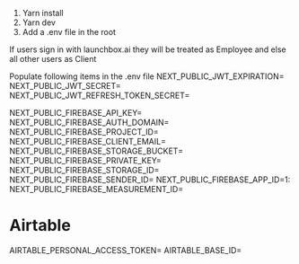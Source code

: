 1. Yarn install
2. Yarn dev
3. Add a .env file in the root

If users sign in with launchbox.ai they will be treated as Employee
and else all other users as Client



Populate following items in the .env file
NEXT_PUBLIC_JWT_EXPIRATION= 
NEXT_PUBLIC_JWT_SECRET= 
NEXT_PUBLIC_JWT_REFRESH_TOKEN_SECRET= 



NEXT_PUBLIC_FIREBASE_API_KEY=
NEXT_PUBLIC_FIREBASE_AUTH_DOMAIN=
NEXT_PUBLIC_FIREBASE_PROJECT_ID=
NEXT_PUBLIC_FIREBASE_CLIENT_EMAIL=
NEXT_PUBLIC_FIREBASE_STORAGE_BUCKET=
NEXT_PUBLIC_FIREBASE_PRIVATE_KEY=
NEXT_PUBLIC_FIREBASE_STORAGE_ID=
NEXT_PUBLIC_FIREBASE_SENDER_ID=
NEXT_PUBLIC_FIREBASE_APP_ID=1:
NEXT_PUBLIC_FIREBASE_MEASUREMENT_ID=


# Airtable
AIRTABLE_PERSONAL_ACCESS_TOKEN=
AIRTABLE_BASE_ID=
